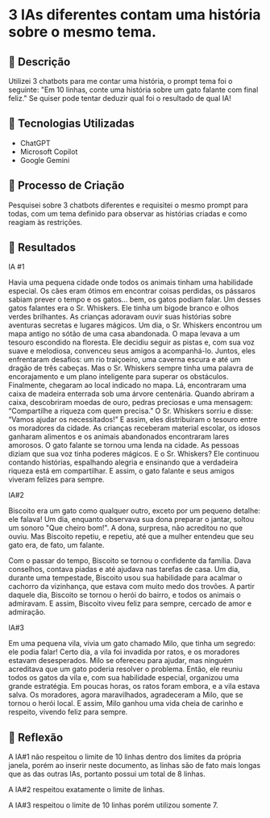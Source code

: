 # 3 IAs diferentes contam uma história sobre o mesmo tema.

## 📒 Descrição
Utilizei 3 chatbots para me contar uma história, o prompt tema foi o seguinte:
"Em 10 linhas, conte uma história sobre um gato falante com final feliz."
Se quiser pode tentar deduzir qual foi o resultado de qual IA!

## 🤖 Tecnologias Utilizadas
- ChatGPT
- Microsoft Copilot
- Google Gemini

## 🧐 Processo de Criação
Pesquisei sobre 3 chatbots diferentes e requisitei o mesmo prompt para todas, com um tema definido
para observar as histórias criadas e como reagiam às restrições.

## 🚀 Resultados
IA #1

Havia uma pequena cidade onde todos os animais tinham uma habilidade especial. Os cães eram ótimos em encontrar coisas perdidas, os pássaros sabiam prever o tempo e os gatos… bem, os gatos podiam falar.
Um desses gatos falantes era o Sr. Whiskers. Ele tinha um bigode branco e olhos verdes brilhantes. As crianças adoravam ouvir suas histórias sobre aventuras secretas e lugares mágicos.
Um dia, o Sr. Whiskers encontrou um mapa antigo no sótão de uma casa abandonada. O mapa levava a um tesouro escondido na floresta. Ele decidiu seguir as pistas e, com sua voz suave e melodiosa, convenceu seus amigos a acompanhá-lo.
Juntos, eles enfrentaram desafios: um rio traiçoeiro, uma caverna escura e até um dragão de três cabeças. Mas o Sr. Whiskers sempre tinha uma palavra de encorajamento e um plano inteligente para superar os obstáculos.
Finalmente, chegaram ao local indicado no mapa. Lá, encontraram uma caixa de madeira enterrada sob uma árvore centenária. Quando abriram a caixa, descobriram moedas de ouro, pedras preciosas e uma mensagem: “Compartilhe a riqueza com quem precisa.”
O Sr. Whiskers sorriu e disse: “Vamos ajudar os necessitados!” E assim, eles distribuíram o tesouro entre os moradores da cidade. As crianças receberam material escolar, os idosos ganharam alimentos e os animais abandonados encontraram lares amorosos.
O gato falante se tornou uma lenda na cidade. As pessoas diziam que sua voz tinha poderes mágicos. E o Sr. Whiskers? Ele continuou contando histórias, espalhando alegria e ensinando que a verdadeira riqueza está em compartilhar.
E assim, o gato falante e seus amigos viveram felizes para sempre.

IA#2

Biscoito era um gato como qualquer outro, exceto por um pequeno detalhe: ele falava! Um dia, enquanto observava sua dona preparar o jantar, soltou um sonoro "Que cheiro bom!". A dona, surpresa, não acreditou no que ouviu. Mas Biscoito repetiu, e repetiu, até que a mulher entendeu que seu gato era, de fato, um falante.

Com o passar do tempo, Biscoito se tornou o confidente da família. Dava conselhos, contava piadas e até ajudava nas tarefas de casa. Um dia, durante uma tempestade, Biscoito usou sua habilidade para acalmar o cachorro da vizinhança, que estava com muito medo dos trovões. A partir daquele dia, Biscoito se tornou o herói do bairro, e todos os animais o admiravam. E assim, Biscoito viveu feliz para sempre, cercado de amor e admiração.

IA#3

Em uma pequena vila, vivia um gato chamado Milo, que tinha um segredo: ele podia falar! Certo dia, a vila foi invadida por ratos, e os moradores estavam desesperados. Milo se ofereceu para ajudar, mas ninguém acreditava que um gato poderia resolver o problema. Então, ele reuniu todos os gatos da vila e, com sua habilidade especial, organizou uma grande estratégia. Em poucas horas, os ratos foram embora, e a vila estava salva. Os moradores, agora maravilhados, agradeceram a Milo, que se tornou o herói local. E assim, Milo ganhou uma vida cheia de carinho e respeito, vivendo feliz para sempre.

## 💭 Reflexão
A IA#1 não respeitou o limite de 10 linhas dentro dos limites da própria janela, porém ao inserir neste documento, as linhas são de fato mais longas que as das outras IAs, portanto possui um total de 8 linhas.

A IA#2 respeitou exatamente o limite de linhas.

A IA#3 respeitou o limite de 10 linhas porém utilizou somente 7.
